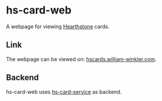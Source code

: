 # hs-card-web

A webpage for viewing [Hearthstone](https://hearthstone.blizzard.com/en-us) cards.

## Link

The webpage can be viewed on: [hscards.william-winkler.com](https://hscards.william-winkler.org).

## Backend

hs-card-web uses [hs-card-service](https://github.com/williamwinkler/hs-card-service) as backend. <br>
